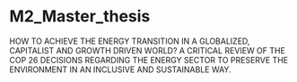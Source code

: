 # M2_Master_thesis
HOW TO ACHIEVE THE ENERGY TRANSITION IN A GLOBALIZED, CAPITALIST AND GROWTH DRIVEN WORLD? A CRITICAL REVIEW OF THE COP 26 DECISIONS REGARDING THE ENERGY SECTOR TO PRESERVE THE ENVIRONMENT IN  AN INCLUSIVE AND SUSTAINABLE WAY.


